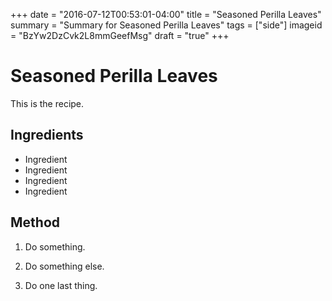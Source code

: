 +++
date = "2016-07-12T00:53:01-04:00"
title = "Seasoned Perilla Leaves"
summary = "Summary for Seasoned Perilla Leaves"
tags = ["side"]
imageid = "BzYw2DzCvk2L8mmGeefMsg"
draft = "true"
+++

# Seasoned Perilla Leaves

This is the recipe.

## Ingredients

- Ingredient
- Ingredient
- Ingredient
- Ingredient

## Method

1. Do something. 

2. Do something else. 

3. Do one last thing. 